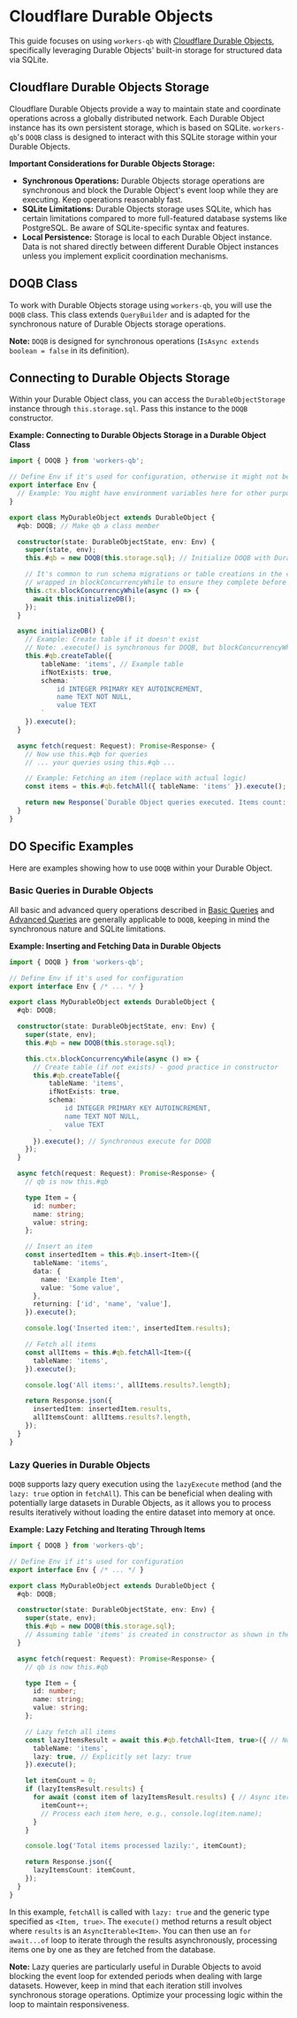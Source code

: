 # Cloudflare Durable Objects

This guide focuses on using `workers-qb` with [Cloudflare Durable Objects](https://developers.cloudflare.com/durable-objects/), specifically leveraging Durable Objects' built-in storage for structured data via SQLite.

## Cloudflare Durable Objects Storage

Cloudflare Durable Objects provide a way to maintain state and coordinate operations across a globally distributed network. Each Durable Object instance has its own persistent storage, which is based on SQLite. `workers-qb`'s `DOQB` class is designed to interact with this SQLite storage within your Durable Objects.

**Important Considerations for Durable Objects Storage:**

*   **Synchronous Operations:** Durable Objects storage operations are synchronous and block the Durable Object's event loop while they are executing. Keep operations reasonably fast.
*   **SQLite Limitations:** Durable Objects storage uses SQLite, which has certain limitations compared to more full-featured database systems like PostgreSQL. Be aware of SQLite-specific syntax and features.
*   **Local Persistence:** Storage is local to each Durable Object instance. Data is not shared directly between different Durable Object instances unless you implement explicit coordination mechanisms.

## DOQB Class

To work with Durable Objects storage using `workers-qb`, you will use the `DOQB` class. This class extends `QueryBuilder` and is adapted for the synchronous nature of Durable Objects storage operations.

**Note:** `DOQB` is designed for synchronous operations (`IsAsync extends boolean = false` in its definition).

## Connecting to Durable Objects Storage

Within your Durable Object class, you can access the `DurableObjectStorage` instance through `this.storage.sql`. Pass this instance to the `DOQB` constructor.

**Example: Connecting to Durable Objects Storage in a Durable Object Class**

```typescript
import { DOQB } from 'workers-qb';

// Define Env if it's used for configuration, otherwise it might not be needed for basic DOQB
export interface Env {
  // Example: You might have environment variables here for other purposes
}

export class MyDurableObject extends DurableObject {
  #qb: DOQB; // Make qb a class member

  constructor(state: DurableObjectState, env: Env) {
    super(state, env);
    this.#qb = new DOQB(this.storage.sql); // Initialize DOQB with DurableObjectStorage

    // It's common to run schema migrations or table creations in the constructor,
    // wrapped in blockConcurrencyWhile to ensure they complete before other operations.
    this.ctx.blockConcurrencyWhile(async () => {
      await this.initializeDB();
    });
  }

  async initializeDB() {
    // Example: Create table if it doesn't exist
    // Note: .execute() is synchronous for DOQB, but blockConcurrencyWhile expects a Promise
    this.#qb.createTable({
        tableName: 'items', // Example table
        ifNotExists: true,
        schema: `
            id INTEGER PRIMARY KEY AUTOINCREMENT,
            name TEXT NOT NULL,
            value TEXT
        `
    }).execute();
  }

  async fetch(request: Request): Promise<Response> {
    // Now use this.#qb for queries
    // ... your queries using this.#qb ...

    // Example: Fetching an item (replace with actual logic)
    const items = this.#qb.fetchAll({ tableName: 'items' }).execute();

    return new Response(`Durable Object queries executed. Items count: ${items.results?.length}`);
  }
}
```

## DO Specific Examples

Here are examples showing how to use `DOQB` within your Durable Object.

### Basic Queries in Durable Objects

All basic and advanced query operations described in [Basic Queries](../basic-queries.md) and [Advanced Queries](../advanced-queries.md) are generally applicable to `DOQB`, keeping in mind the synchronous nature and SQLite limitations.

**Example: Inserting and Fetching Data in Durable Objects**

```typescript
import { DOQB } from 'workers-qb';

// Define Env if it's used for configuration
export interface Env { /* ... */ }

export class MyDurableObject extends DurableObject {
  #qb: DOQB;

  constructor(state: DurableObjectState, env: Env) {
    super(state, env);
    this.#qb = new DOQB(this.storage.sql);

    this.ctx.blockConcurrencyWhile(async () => {
      // Create table (if not exists) - good practice in constructor
      this.#qb.createTable({
          tableName: 'items',
          ifNotExists: true,
          schema: `
              id INTEGER PRIMARY KEY AUTOINCREMENT,
              name TEXT NOT NULL,
              value TEXT
          `
      }).execute(); // Synchronous execute for DOQB
    });
  }

  async fetch(request: Request): Promise<Response> {
    // qb is now this.#qb

    type Item = {
      id: number;
      name: string;
      value: string;
    };

    // Insert an item
    const insertedItem = this.#qb.insert<Item>({
      tableName: 'items',
      data: {
        name: 'Example Item',
        value: 'Some value',
      },
      returning: ['id', 'name', 'value'],
    }).execute();

    console.log('Inserted item:', insertedItem.results);

    // Fetch all items
    const allItems = this.#qb.fetchAll<Item>({
      tableName: 'items',
    }).execute();

    console.log('All items:', allItems.results?.length);

    return Response.json({
      insertedItem: insertedItem.results,
      allItemsCount: allItems.results?.length,
    });
  }
}
```

### Lazy Queries in Durable Objects

`DOQB` supports lazy query execution using the `lazyExecute` method (and the `lazy: true` option in `fetchAll`). This can be beneficial when dealing with potentially large datasets in Durable Objects, as it allows you to process results iteratively without loading the entire dataset into memory at once.

**Example: Lazy Fetching and Iterating Through Items**

```typescript
import { DOQB } from 'workers-qb';

// Define Env if it's used for configuration
export interface Env { /* ... */ }

export class MyDurableObject extends DurableObject {
  #qb: DOQB;

  constructor(state: DurableObjectState, env: Env) {
    super(state, env);
    this.#qb = new DOQB(this.storage.sql);
    // Assuming table 'items' is created in constructor as shown in the previous example
  }

  async fetch(request: Request): Promise<Response> {
    // qb is now this.#qb

    type Item = {
      id: number;
      name: string;
      value: string;
    };

    // Lazy fetch all items
    const lazyItemsResult = await this.#qb.fetchAll<Item, true>({ // Note: <Item, true> for lazy fetch
      tableName: 'items',
      lazy: true, // Explicitly set lazy: true
    }).execute();

    let itemCount = 0;
    if (lazyItemsResult.results) {
      for await (const item of lazyItemsResult.results) { // Async iteration over lazy results
        itemCount++;
        // Process each item here, e.g., console.log(item.name);
      }
    }

    console.log('Total items processed lazily:', itemCount);

    return Response.json({
      lazyItemsCount: itemCount,
    });
  }
}
```

In this example, `fetchAll` is called with `lazy: true` and the generic type specified as `<Item, true>`. The `execute()` method returns a result object where `results` is an `AsyncIterable<Item>`. You can then use an `for await...of` loop to iterate through the results asynchronously, processing items one by one as they are fetched from the database.

**Note:** Lazy queries are particularly useful in Durable Objects to avoid blocking the event loop for extended periods when dealing with large datasets. However, keep in mind that each iteration still involves synchronous storage operations. Optimize your processing logic within the loop to maintain responsiveness.
